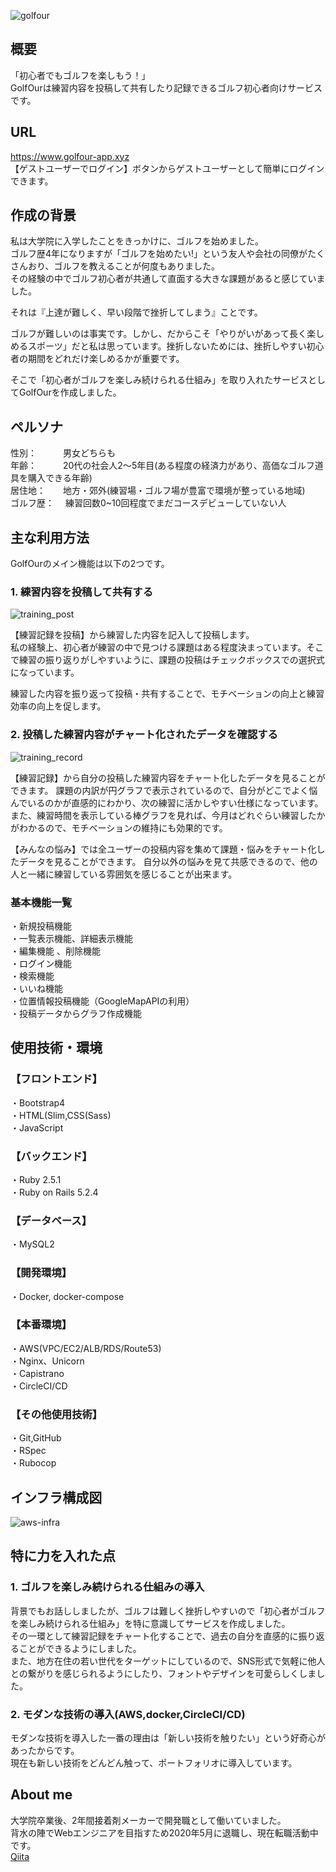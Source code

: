 ![golfour](https://user-images.githubusercontent.com/61932860/93550727-fe9fe300-f9a6-11ea-8f6d-8d1aadb53186.png)

## 概要
「初心者でもゴルフを楽しもう！」  
GolfOurは練習内容を投稿して共有したり記録できるゴルフ初心者向けサービスです。
## URL
https://www.golfour-app.xyz  
【ゲストユーザーでログイン】ボタンからゲストユーザーとして簡単にログインできます。    
## 作成の背景
私は大学院に入学したことをきっかけに、ゴルフを始めました。  
ゴルフ歴4年になりますが「ゴルフを始めたい!」という友人や会社の同僚がたくさんおり、ゴルフを教えることが何度もありました。  
その経験の中でゴルフ初心者が共通して直面する大きな課題があると感じていました。  

それは『上達が難しく、早い段階で挫折してしまう』ことです。

ゴルフが難しいのは事実です。しかし、だからこそ「やりがいがあって長く楽しめるスポーツ」だと私は思っています。挫折しないためには、挫折しやすい初心者の期間をどれだけ楽しめるかが重要です。  

そこで「初心者がゴルフを楽しみ続けられる仕組み」を取り入れたサービスとしてGolfOurを作成しました。  

## ペルソナ
性別：　　　男女どちらも  
年齢：　　　20代の社会人2〜5年目(ある程度の経済力があり、高価なゴルフ道具を購入できる年齢)  
居住地：　　地方・郊外(練習場・ゴルフ場が豊富で環境が整っている地域)  
ゴルフ歴：　 練習回数0~10回程度でまだコースデビューしていない人

## 主な利用方法
GolfOurのメイン機能は以下の2つです。  

### 1. 練習内容を投稿して共有する
![training_post](https://user-images.githubusercontent.com/61932860/93555601-6529fe80-f9b1-11ea-8d06-af7bc6815414.png)

【練習記録を投稿】から練習した内容を記入して投稿します。  
私の経験上、初心者が練習の中で見つける課題はある程度決まっています。そこで練習の振り返りがしやすいように、課題の投稿はチェックボックスでの選択式になっています。  

練習した内容を振り返って投稿・共有することで、モチベーションの向上と練習効率の向上を促します。  

### 2. 投稿した練習内容がチャート化されたデータを確認する
![training_record](https://user-images.githubusercontent.com/61932860/93555615-707d2a00-f9b1-11ea-847e-09717fb426d8.png)

【練習記録】から自分の投稿した練習内容をチャート化したデータを見ることができます。
課題の内訳が円グラフで表示されているので、自分がどこでよく悩んでいるのかが直感的にわかり、次の練習に活かしやすい仕様になっています。  
また、練習時間を表示している棒グラフを見れば、今月はどれぐらい練習したかがわかるので、モチベーションの維持にも効果的です。 

【みんなの悩み】では全ユーザーの投稿内容を集めて課題・悩みをチャート化したデータを見ることができます。
自分以外の悩みを見て共感できるので、他の人と一緒に練習している雰囲気を感じることが出来ます。

### 基本機能一覧
・新規投稿機能  
・一覧表示機能、詳細表示機能  
・編集機能 、削除機能  
・ログイン機能  
・検索機能  
・いいね機能  
・位置情報投稿機能（GoogleMapAPIの利用）  
・投稿データからグラフ作成機能 

## 使用技術・環境
### 【フロントエンド】
・Bootstrap4  
・HTML(Slim,CSS(Sass)  
・JavaScript  

### 【バックエンド】
・Ruby 2.5.1  
・Ruby on Rails 5.2.4  

### 【データベース】
・MySQL2  

### 【開発環境】
・Docker, docker-compose  

### 【本番環境】
・AWS(VPC/EC2/ALB/RDS/Route53)  
・Nginx、Unicorn  
・Capistrano  
・CircleCI/CD  

### 【その他使用技術】
・Git,GitHub  
・RSpec  
・Rubocop  

## インフラ構成図
![aws-infra](https://user-images.githubusercontent.com/61932860/92693800-13fe8700-f381-11ea-95ad-2f2d7843f270.png) 


## 特に力を入れた点

### 1. ゴルフを楽しみ続けられる仕組みの導入
背景でもお話ししましたが、ゴルフは難しく挫折しやすいので「初心者がゴルフを楽しみ続けられる仕組み」を特に意識してサービスを作成しました。  
その一環として練習記録をチャート化することで、過去の自分を直感的に振り返ることができるようにしました。  
また、地方在住の若い世代をターゲットにしているので、SNS形式で気軽に他人との繋がりを感じられるようにしたり、フォントやデザインを可愛らしくしました。  

### 2. モダンな技術の導入(AWS,docker,CircleCI/CD)
モダンな技術を導入した一番の理由は「新しい技術を触りたい」という好奇心があったからです。  
現在も新しい技術をどんどん触って、ポートフォリオに導入しています。

## About me
大学院卒業後、2年間接着剤メーカーで開発職として働いていました。  
背水の陣でWebエンジニアを目指すため2020年5月に退職し、現在転職活動中です。  
[Qiita](https://qiita.com/YK0214)



